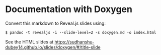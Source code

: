 # Documentation with Doxygen

Convert this markdown to Reveal.js slides using:

```
$ pandoc -t revealjs -i --slide-level=2 -s doxygen.md -o index.html
```

See the HTML slides at https://sudhanshu-dubey14.github.io/slides/doxygen/#/title-slide 
